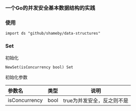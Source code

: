 ### 一个Go的并发安全基本数据结构的实践

### 使用

```
import ds "github/shameby/data-structures"
```

### Set
初始化

```
NewSet(isConcurrency bool) Set
```

初始化参数

|参数名|类型|说明|
|:---|:----- |----|
|isConcurrency|bool|true为并发安全，反之则不是|
